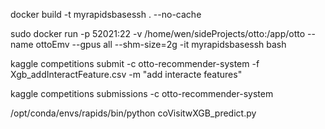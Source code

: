 docker build -t myrapidsbasessh . --no-cache

sudo docker run -p 52021:22 -v /home/wen/sideProjects/otto:/app/otto --name ottoEmv --gpus all --shm-size=2g -it myrapidsbasessh bash

kaggle competitions submit -c otto-recommender-system -f Xgb_addInteractFeature.csv -m "add interacte features"

kaggle competitions submissions -c otto-recommender-system

/opt/conda/envs/rapids/bin/python coVisitwXGB_predict.py